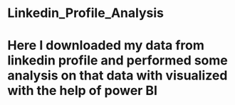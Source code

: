 # Linkedin_Profile_Analysis
# Here I downloaded my data from linkedin profile and performed some analysis on that data with visualized with the help of power BI
